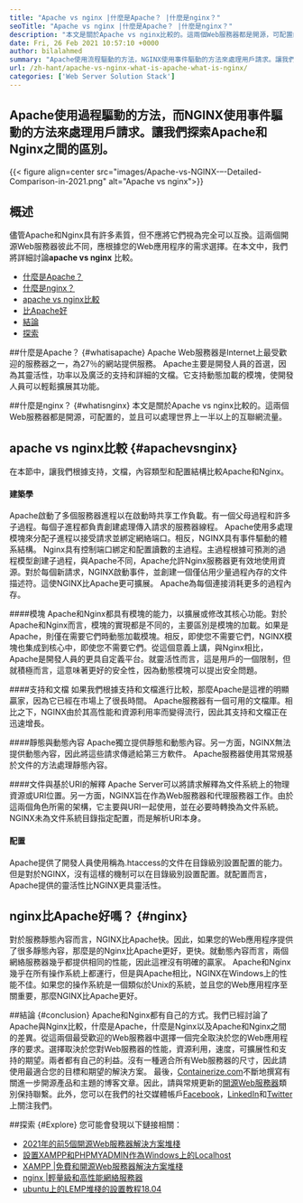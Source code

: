 ```yaml
---
title: "Apache vs nginx |什麼是Apache？ |什麼是nginx？" 
seoTitle: "Apache vs nginx |什麼是Apache？ |什麼是nginx？" 
description: "本文是關於Apache vs nginx比較的。這兩個Web服務器都是開源，可配置的，並且可以處理世界上一半以上的互聯網流量。" 
date: Fri, 26 Feb 2021 10:57:10 +0000
author: bilalahmed
summary: "Apache使用流程驅動的方法，NGINX使用事件驅動的方法來處理用戶請求。讓我們探索Apache和Nginx之間的區別。" 
url: /zh-hant/apache-vs-nginx-what-is-apache-what-is-nginx/
categories: ['Web Server Solution Stack']
---
```


## Apache使用過程驅動的方法，而NGINX使用事件驅動的方法來處理用戶請求。讓我們探索Apache和Nginx之間的區別。

{{< figure align=center src="images/Apache-vs-NGINX-–-Detailed-Comparison-in-2021.png" alt="Apache vs nginx">}}


## 概述
儘管Apache和Nginx具有許多素質，但不應將它們視為完全可以互換。這兩個開源Web服務器彼此不同，應根據您的Web應用程序的需求選擇。在本文中，我們將詳細討論**apache vs nginx** 比較。
  * [什麼是Apache？][1]
  * [什麼是nginx？][2]
  * [apache vs nginx比較][3]
  * [比Apache好][4]
  * [結論][5]
  * [探索][6]

##什麼是Apache？   {#whatisapache}
Apache Web服務器是Internet上最受歡迎的服務器之一，為27％的網站提供服務。 Apache主要是開發人員的首選，因為其靈活性，功率以及廣泛的支持和詳細的文檔。它支持動態加載的模塊，使開發人員可以輕鬆擴展其功能。

##什麼是nginx？   {#whatisnginx}
本文是關於Apache vs nginx比較的。這兩個Web服務器都是開源，可配置的，並且可以處理世界上一半以上的互聯網流量。

## apache vs nginx比較 {#apachevsnginx}
在本節中，讓我們根據支持，文檔，內容類型和配置結構比較Apache和Nginx。

#### 建築學
Apache啟動了多個服務器進程以在啟動時共享工作負載。有一個父母過程和許多子過程。每個子進程都負責創建處理傳入請求的服務器線程。 Apache使用多處理模塊來分配子進程以接受請求並綁定網絡端口。相反，NGINX具有事件驅動的體系結構。 Nginx具有控制端口綁定和配置讀數的主過程。主過程根據可預測的過程模型創建子過程，與Apache不同，Apache允許Nginx服務器更有效地使用資源。對於每個新請求，NGINX啟動事件，並創建一個僅佔用少量過程內存的文件描述符。這使NGINX比Apache更可擴展。 Apache為每個連接消耗更多的過程內存。

####模塊
Apache和Nginx都具有模塊的能力，以擴展或修改其核心功能。對於Apache和Nginx而言，模塊的實現都是不同的，主要區別是模塊的加載。如果是Apache，則僅在需要它們時動態加載模塊。相反，即使您不需要它們，NGINX模塊也集成到核心中，即使您不需要它們。從這個意義上講，與Nginx相比，Apache是​​開發人員的更具自定義平台。就靈活性而言，這是用戶的一個限制，但就積極而言，這意味著更好的安全性，因為動態模塊可以提出安全問題。

####支持和文檔
如果我們根據支持和文檔進行比較，那麼Apache是​​這裡的明顯贏家，因為它已經在市場上了很長時間。 Apache服務器有一個可用的文檔庫。相比之下，NGINX由於其高性能和資源利用率而變得流行，因此其支持和文檔正在迅速增長。

####靜態與動態內容
Apache獨立提供靜態和動態內容。另一方面，NGINX無法提供動態內容，因此將這些請求傳遞給第三方軟件。 Apache服務器使用其常規基於文件的方法處理靜態內容。

####文件與基於URI的解釋
Apache Server可以將請求解釋為文件系統上的物理資源或URI位置。另一方面，NGINX旨在作為Web服務器和代理服務器工作。由於這兩個角色所需的架構，它主要與URI一起使用，並在必要時轉換為文件系統。 NGINX未為文件系統目錄指定配置，而是解析URI本身。

#### 配置
Apache提供了開發人員使用稱為.htaccess的文件在目錄級別設置配置的能力。但是對於NGINX，沒有這樣的機制可以在目錄級別設置配置。就配置而言，Apache提供的靈活性比NGINX更具靈活性。

## nginx比Apache好嗎？   {#nginx}
對於服務靜態內容而言，NGINX比Apache快。因此，如果您的Web應用程序提供了很多靜態內容，那麼是的Nginx比Apache更好，更快。就動態內容而言，兩個網絡服務器幾乎都提供相同的性能，因此這裡沒有明確的贏家。 Apache和Nginx幾乎在所有操作系統上都運行，但是與Apache相比，NGINX在Windows上的性能不佳。如果您的操作系統是一個類似於Unix的系統，並且您的Web應用程序至關重要，那麼NGINX比Apache更好。

##結論 {#conclusion}
Apache和Nginx都有自己的方式。我們已經討論了Apache與Nginx比較，什麼是Apache，什麼是Nginx以及Apache和Nginx之間的差異。從這兩個最受歡迎的Web服務器中選擇一個完全取決於您的Web應用程序的要求。選擇取決於您對Web服務器的性能，資源利用，速度，可擴展性和支持的期望。兩者都有自己的利益。沒有一種適合所有Web服務器的尺寸，因此請使用最適合您的目標和期望的解決方案。
最後，[Containerize.com][7]不斷地撰寫有關進一步開源產品和主題的博客文章。因此，請與常規更新的[開源Web服務器][8]類別保持聯繫。此外，您可以在我們的社交媒體帳戶[Facebook][9]，[LinkedIn][10]和[Twitter][11]上關注我們。

##探索 {#Explore}
您可能會發現以下鏈接相關：
  * [2021年的前5個開源Web服務器解決方案堆棧][12]
  * [設置XAMPP和PHPMYADMIN作為Windows上的Localhost][13]
  * [XAMPP |免費和開源Web服務器解決方案堆棧][14]
  * [nginx |輕量級和高性能網絡服務器][15]
  * [ubuntu上的LEMP堆棧的設置教程18.04][16]

  
[1]: #whatisapache
[2]: #whatisnginx
[3]: #apachevsnginx
[4]: #nginx
[5]: #conclusion
[6]: #explore
[7]: https://www.containerize.com/
[8]: https://blog.containerize.com/category/web-server-solution-stack/
[9]: https://web.facebook.com/containerize
[10]: https://www.linkedin.com/company/containerize/
[11]: https://twitter.com/containerize_co
[12]: https://blog.containerize.com/2021/01/08/top-5-open-source-web-server-solution-stacks-in-2021/
[13]: https://blog.containerize.com/database-management-software/how-to-setup-xampp-and-phpmyadmin-as-localhost-on-windows/
[14]: https://products.containerize.com/solution-stack/xampp
[15]: https://products.containerize.com/solution-stack/nginx
[16]: https://blog.containerize.com/web-server-solution-stack/setup-tutorial-for-lemp-stack-on-ubuntu-18-04/
